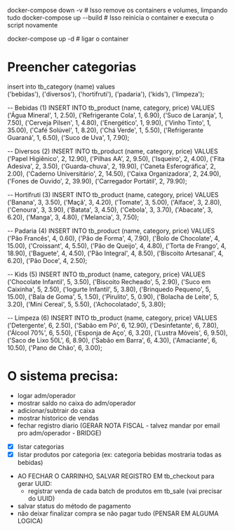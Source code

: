 docker-compose down -v  # Isso remove os containers e volumes, limpando tudo
docker-compose up --build  # Isso reinicia o container e executa o script novamente

docker-compose up -d # ligar o container

# Preencher categorias
insert into tb_category (name)
values  
('bebidas'), ('diversos'), ('hortifruti'), ('padaria'), ('kids'), ('limpeza');

-- Bebidas (1)
INSERT INTO tb_product (name, category, price) VALUES
('Água Mineral', 1, 2.50),
('Refrigerante Cola', 1, 6.90),
('Suco de Laranja', 1, 7.50),
('Cerveja Pilsen', 1, 4.80),
('Energético', 1, 9.90),
('Vinho Tinto', 1, 35.00),
('Café Solúvel', 1, 8.20),
('Chá Verde', 1, 5.50),
('Refrigerante Guaraná', 1, 6.50),
('Suco de Uva', 1, 7.90);

-- Diversos (2)
INSERT INTO tb_product (name, category, price) VALUES
('Papel Higiênico', 2, 12.90),
('Pilhas AA', 2, 9.50),
('Isqueiro', 2, 4.00),
('Fita Adesiva', 2, 3.50),
('Guarda-chuva', 2, 19.90),
('Caneta Esferográfica', 2, 2.00),
('Caderno Universitário', 2, 14.50),
('Caixa Organizadora', 2, 24.90),
('Fones de Ouvido', 2, 39.90),
('Carregador Portátil', 2, 79.90);

-- Hortifruti (3)
INSERT INTO tb_product (name, category, price) VALUES
('Banana', 3, 3.50),
('Maçã', 3, 4.20),
('Tomate', 3, 5.00),
('Alface', 3, 2.80),
('Cenoura', 3, 3.90),
('Batata', 3, 4.50),
('Cebola', 3, 3.70),
('Abacate', 3, 6.20),
('Manga', 3, 4.80),
('Melancia', 3, 7.50);

-- Padaria (4)
INSERT INTO tb_product (name, category, price) VALUES
('Pão Francês', 4, 0.60),
('Pão de Forma', 4, 7.90),
('Bolo de Chocolate', 4, 15.00),
('Croissant', 4, 5.50),
('Pão de Queijo', 4, 4.80),
('Torta de Frango', 4, 18.90),
('Baguete', 4, 4.50),
('Pão Integral', 4, 8.50),
('Biscoito Artesanal', 4, 6.20),
('Pão Doce', 4, 2.50);

-- Kids (5)
INSERT INTO tb_product (name, category, price) VALUES
('Chocolate Infantil', 5, 3.50),
('Biscoito Recheado', 5, 2.90),
('Suco em Caixinha', 5, 2.50),
('Iogurte Infantil', 5, 3.80),
('Brinquedo Pequeno', 5, 15.00),
('Bala de Goma', 5, 1.50),
('Pirulito', 5, 0.90),
('Bolacha de Leite', 5, 3.20),
('Mini Cereal', 5, 5.50),
('Achocolatado', 5, 3.80);

-- Limpeza (6)
INSERT INTO tb_product (name, category, price) VALUES
('Detergente', 6, 2.50),
('Sabão em Pó', 6, 12.90),
('Desinfetante', 6, 7.80),
('Álcool 70%', 6, 5.50),
('Esponja de Aço', 6, 3.20),
('Lustra Móveis', 6, 9.50),
('Saco de Lixo 50L', 6, 8.90),
('Sabão em Barra', 6, 4.30),
('Amaciante', 6, 10.50),
('Pano de Chão', 6, 3.00);


# O sistema precisa:
- logar adm/operador
- mostrar saldo no caixa do adm/operador
- adicionar/subtrair do caixa
- mostrar historico de vendas
- fechar registro diario (GERAR NOTA FISCAL - talvez mandar por email pro adm/operador - BRIDGE)

- [x] listar categorias
- [x] listar produtos por categoria (ex: categoria bebidas mostraria todas as bebidas)
- AO FECHAR O CARRINHO, SALVAR REGISTRO EM tb_checkout para gerar UUID:
   - registrar venda de cada batch de produtos em tb_sale (vai precisar do UUID)
- salvar status do método de pagamento
- não deixar finalizar compra se não pagar tudo (PENSAR EM ALGUMA LOGICA)

